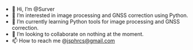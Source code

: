 - 👋 Hi, I’m @Surver
- 👀 I’m interested in image processing and GNSS correction using Python. 
- 🌱 I’m currently learning Python tools for image processing and GNSS correction. 
- 💞️ I’m looking to collaborate on nothing at the moment. 
- 📫 How to reach me @jsphrcs@gmail.com

<!---
Surver/Surver is a ✨ special ✨ repository because its `README.md` (this file) appears on your GitHub profile.
You can click the Preview link to take a look at your changes.
--->

